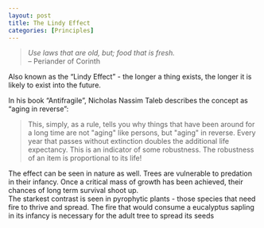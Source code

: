 ```yaml
---
layout: post
title: The Lindy Effect
categories: [Principles]
---
```


> _Use laws that are old, but; food that is fresh._  
> – Periander of Corinth

Also known as the “Lindy Effect” - the longer a thing exists, the longer it is likely to exist into the future.

In his book “Antifragile”, Nicholas Nassim Taleb describes the concept as “aging in reverse”:

> This, simply, as a rule, tells you why things that have been around for a long time are not "aging" like persons, but "aging" in reverse. Every year that passes without extinction doubles the additional life expectancy. This is an indicator of some robustness. The robustness of an item is proportional to its life!

The effect can be seen in nature as well. Trees are vulnerable to predation in their infancy. Once a critical mass of growth has been achieved, their chances of long term survival shoot up.  
The starkest contrast is seen in pyrophytic plants - those species that need fire to thrive and spread. The fire that would consume a eucalyptus sapling in its infancy is necessary for the adult tree to spread its seeds
